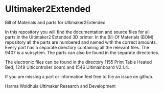 # Ultimaker2Extended
Bill of Materials and parts for Ultimaker2Extended

In this repository you will find the documentation and source files for all parts in the Ultimaker2 Extended 3D printer. In the Bill Of Materials (BOM) repository all the parts are numbered and named with the correct amounts. Every part has a separate directory containing all the relevant files. The 9407 is a subsytem. The parts can also be found in the separate directories.

The electronic files can be found in the directory 1155 Print Table Heated Bed; 1249 Ulticontroller board and 1546 Ultimainboard V2.1.4.

If you are missing a part or information feel free to file an issue on github.

Harma Woldhuis 
Ultimaker Research and Development
